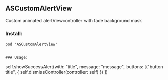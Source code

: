 ## ASCustomAlertView

Custom animated alertViewcontroller with fade background mask

### Install:
~~~
pod 'ASCustomAlertView'


### Usage:
~~~
  self.showSuccessAlert(with: "title", message: "message", buttons: [("button title", { 
      self.dismissController(controller: self) 
    })
  ])

